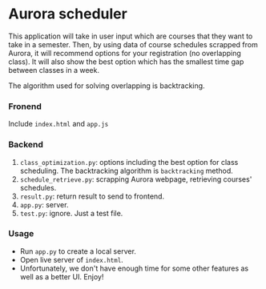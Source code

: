 # Aurora scheduler

This application will take in user input which are courses that they want to take in a semester. Then, by using data of course schedules scrapped from Aurora, it will recommend options for your registration (no overlapping class). It will also show the best option which has the smallest time gap between classes in a week. 

The algorithm used for solving overlapping is backtracking.

### Fronend

Include `index.html` and `app.js`

### Backend

1. `class_optimization.py`: options including the best option for class scheduling. The backtracking algorithm is `backtracking` method.
2. `schedule_retrieve.py`: scrapping Aurora webpage, retrieving courses' schedules. 
3. `result.py`: return result to send to frontend.
4. `app.py`: server.
5. `test.py`: ignore. Just a test file.

### Usage

* Run `app.py` to create a local server.
* Open live server of `index.html`.
* Unfortunately, we don't have enough time for some other features as well as a better UI. Enjoy!